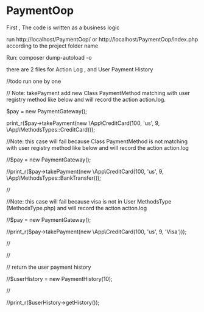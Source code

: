 # PaymentOop
First , The code is written as a business logic




run http://localhost/PaymentOop/ or http://localhost/PaymentOop/index.php according to the project folder name

Run: composer dump-autoload -o

there are 2 files for Action Log , and User Payment History


//todo run one by one

// Note: takePayment add new Class PaymentMethod matching with user registry method like below and will record the action action.log.

$pay = new PaymentGateway();

print_r($pay->takePayment(new \App\CreditCard(100, 'us', 9, \App\MethodsTypes::CreditCard)));

//Note: this case will fail because Class PaymentMethod is not matching with user registry method like below and will record the action action.log

//$pay = new PaymentGateway();

//print_r($pay->takePayment(new \App\CreditCard(100, 'us', 9, \App\MethodsTypes::BankTransfer)));

//

//Note: this case will fail because  visa is not in User MethodsType (MethodsType.php) and will record the action action.log

//$pay = new PaymentGateway();

//print_r($pay->takePayment(new \App\CreditCard(100, 'us', 9, 'Visa')));

//

//

// return the user payment history

//$userHistory = new PaymentHistory(10);

//

//print_r($userHistory->getHistory());

